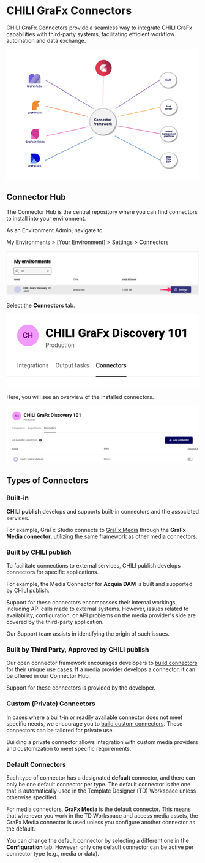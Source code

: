# CHILI GraFx Connectors

CHILI GraFx Connectors provide a seamless way to integrate CHILI GraFx capabilities with third-party systems, facilitating efficient workflow automation and data exchange.

![ui](connector1.png)

## Connector Hub

The Connector Hub is the central repository where you can find connectors to install into your environment.

As an Environment Admin, navigate to:

My Environments > [Your Environment] > Settings > Connectors

![screenshot-full](ch01.png)

Select the **Connectors** tab.

![screenshot-full](ch02.png)

Here, you will see an overview of the installed connectors.

![screenshot-full](ch03.png)

## Types of Connectors

### Built-in

**CHILI publish** develops and supports built-in connectors and the associated services.

For example, GraFx Studio connects to [GraFx Media](/GraFx-Media/) through the **GraFx Media connector**, utilizing the same framework as other media connectors.

### Built by CHILI publish

To facilitate connections to external services, CHILI publish develops connectors for specific applications.

For example, the Media Connector for **Acquia DAM** is built and supported by CHILI publish.

Support for these connectors encompasses their internal workings, including API calls made to external systems. However, issues related to availability, configuration, or API problems on the media provider's side are covered by the third-party application.

Our Support team assists in identifying the origin of such issues.

### Built by Third Party, Approved by CHILI publish

Our open connector framework encourages developers to [build connectors](/GraFx-Developers/connectors/build-media-connector/) for their unique use cases. If a media provider develops a connector, it can be offered in our Connector Hub.

Support for these connectors is provided by the developer.

### Custom (Private) Connectors

In cases where a built-in or readily available connector does not meet specific needs, we encourage you to [build custom connectors](/GraFx-Developers/connectors/connectors-introduction/). These connectors can be tailored for private use.

Building a private connector allows integration with custom media providers and customization to meet specific requirements.

### Default Connectors

Each type of connector has a designated **default** connector, and there can only be one default connector per type. The default connector is the one that is automatically used in the Template Designer (TD) Workspace unless otherwise specified.

For media connectors, **GraFx Media** is the default connector. This means that whenever you work in the TD Workspace and access media assets, the GraFx Media connector is used unless you configure another connector as the default.

You can change the default connector by selecting a different one in the **Configuration** tab. However, only one default connector can be active per connector type (e.g., media or data).
